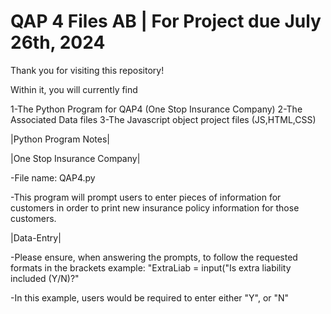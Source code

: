 # QAP 4 Files AB  | For Project due July 26th, 2024

Thank you for visiting this repository!

Within it, you will currently find 


1-The Python Program for QAP4 (One Stop Insurance Company)
2-The Associated Data files
3-The Javascript object project files (JS,HTML,CSS)


|Python Program Notes|

|One Stop Insurance Company|

-File name: QAP4.py

-This program will prompt users to enter pieces of information for customers in order to print new insurance policy information for those customers.

|Data-Entry|

-Please ensure, when answering the prompts, to follow the requested formats in the brackets
example: "ExtraLiab = input("Is extra liability included (Y/N)?"

-In this example, users would be required to enter either "Y", or "N"



